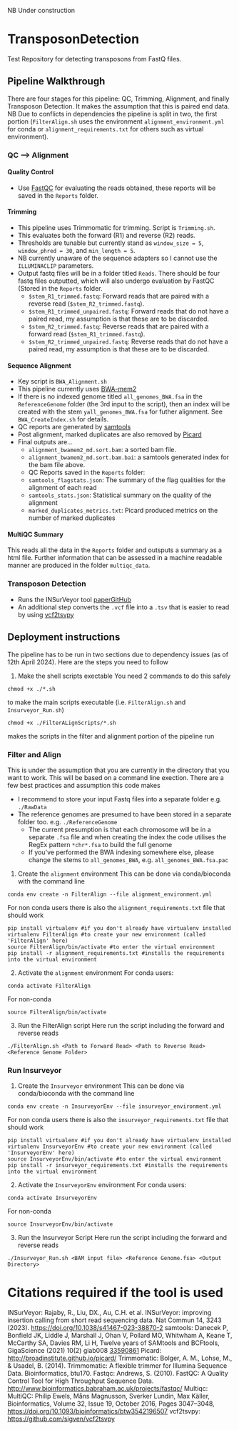 NB Under construction
# TransposonDetection
Test Repository for detecting transposons from FastQ files.

## Pipeline Walkthrough
There are four stages for this pipeline: QC, Trimming, Alignment, and finally Transposon Detection. It makes the assumption that this is paired end data. NB Due to conflicts in dependencies the pipeline is split in two, the first portion (`FilterAlign.sh` uses the environment `alignment_environment.yml` for conda or `alignment_requirements.txt` for others such as virtual environment).
### QC --> Alignment
#### Quality Control
* Use [FastQC](https://github.com/s-andrews/FastQC) for evaluating the reads obtained, these reports will be saved in the `Reports` folder.
#### Trimming
* This pipeline uses Trimmomatic for trimming. Script is `Trimming.sh`.
* This evaluates both the forward (R1) and reverse (R2) reads.
* Thresholds are tunable but currently stand as `window_size = 5`, `window_phred = 30`, and `min_length = 5`.
* NB currently unaware of the sequence adapters so I cannot use the `ILLUMINACLIP` parameters.
* Output fastq files will be in a folder titled `Reads`. There should be four fastq files outputted, which will also undergo evaluation by FastQC (Stored in the `Reports` folder.
  * `$stem_R1_trimmed.fastq`: Forward reads that are paired with a reverse read (`$stem_R2_trimmed.fastq`).
  * `$stem_R1_trimmed_unpaired.fastq`: Forward reads that do not have a paired read, my assumption is that these are to be discarded.
  * `$stem_R2_trimmed.fastq`: Reverse reads that are paired with a forward read (`$stem_R1_trimmed.fastq`).
  * `$stem_R2_trimmed_unpaired.fastq`: Reverse reads that do not have a paired read, my assumption is that these are to be discarded.
#### Sequence Alignment
* Key script is `BWA_Alignment.sh`
* This pipeline currently uses [BWA-mem2](https://github.com/bwa-mem2/bwa-mem2)
* If there is no indexed genome titled `all_genomes_BWA.fsa` in the `ReferenceGenome` folder (the 3rd input to the script), then an index will be created with the stem `yall_genomes_BWA.fsa` for futher alignment. See `BWA_CreateIndex.sh` for details.
* QC reports are generated by [samtools](https://www.htslib.org/)
* Post alignment, marked duplicates are also removed by [Picard](https://gatk.broadinstitute.org/hc/en-us/articles/360037052812-MarkDuplicates-Picard)
* Final outputs are...
  *   `alignment_bwamem2_md.sort.bam`: a sorted bam file.
  *   `alignment_bwamem2_md.sort.bam.bai`: a samtools generated index for the bam file above.
  *   QC Reports saved in the `Reports` folder:
    * `samtools_flagstats.json`: The summary of the flag qualities for the alignment of each read
    * `samtools_stats.json`: Statistical summary on the quality of the alignment
    * `marked_duplicates_metrics.txt`: Picard produced metrics on the number of marked duplicates

#### MultiQC Summary
This reads all the data in the `Reports` folder and outsputs a summary as a html file. Further information that can be assessed in a machine readable manner are produced in the folder `multiqc_data`.
### Transposon Detection
* Runs the INSurVeyor tool [paper](https://doi.org/10.1038/s41467-023-38870-2)[GitHub](https://github.com/kensung-lab/INSurVeyor)
* An additional step converts the `.vcf` file into a `.tsv` that is easier to read by using [vcf2tsvpy](https://github.com/sigven/vcf2tsvpy)

## Deployment instructions
The pipeline has to be run in two sections due to dependency issues (as of 12th April 2024). Here are the steps you need to follow
1. Make the shell scripts exectable
You need 2 commands to do this safely
``` 
chmod +x ./*.sh 
``` 
to make the main scripts executable (i.e. `FilterAlign.sh` and `Insurveyor_Run.sh`)
``` 
chmod +x ./FilterALignScripts/*.sh 
``` 
makes the scripts in the filter and alignment portion of the pipeline run

### Filter and Align
This is under the assumption that you are currently in the directory that you want to work. This will be based on a command line exection.
There are a few best practices and assumption this code makes
* I recommend to store your input Fastq files into a separate folder e.g. `./RawData`
* The reference genomes are presumed to have been stored in a separate folder too. e.g. `./ReferenceGenome`
  * The current presumption is that each chromosome will be in a separate `.fsa` file and when creating the index the code utilises the RegEx pattern `*chr*.fsa` to build the full genome
  * If you've performed the BWA indexing somewhere else, please change the stems to `all_genomes_BWA`, e.g. `all_genomes_BWA.fsa.pac`

1. Create the `alignment` environment
This can be done via conda/bioconda with the command line 
``` 
conda env create -n FilterAlign --file alignment_environment.yml 
```

For non conda users there is also the `alignment_requirements.txt` file that should work

```
pip install virtualenv #if you don't already have virtualenv installed
virtualenv FilterAlign #to create your new environment (called 'FilterAlign' here)
source FilterAlign/bin/activate #to enter the virtual environment
pip install -r alignment_requirements.txt #installs the requirements into the virtual environment
```

2. Activate the `alignment` environment
For conda users:
```
conda activate FilterAlign
```

For non-conda
```
source FilterAlign/bin/activate
```

3. Run the FilterAlign script
Here run the script including the forward and reverse reads
```
./FilterAlign.sh <Path to Forward Read> <Path to Reverse Read> <Reference Genome Folder>
```
### Run Insurveyor
1. Create the `Insurveyor` environment
This can be done via conda/bioconda with the command line 
``` 
conda env create -n InsurveyorEnv --file insurveyor_environment.yml 
```

For non conda users there is also the `insurveyor_requirements.txt` file that should work

```
pip install virtualenv #if you don't already have virtualenv installed
virtualenv InsurveyorEnv #to create your new environment (called 'InsurveyorEnv' here)
source InsurveyorEnv/bin/activate #to enter the virtual environment
pip install -r insurveyor_requirements.txt #installs the requirements into the virtual environment
```

2. Activate the `InsurveyorEnv` environment
For conda users:
```
conda activate InsurveyorEnv
```

For non-conda
```
source InsurveyorEnv/bin/activate
```

3. Run the Insurveyor Script
Here run the script including the forward and reverse reads
```
./Insurveyor_Run.sh <BAM input file> <Reference Genome.fsa> <Output Directory>
```

# Citations required if the tool is used
INSurVeyor: Rajaby, R., Liu, DX., Au, C.H. et al. INSurVeyor: improving insertion calling from short read sequencing data. Nat Commun 14, 3243 (2023). https://doi.org/10.1038/s41467-023-38870-2
samtools: Danecek P, Bonfield JK, Liddle J, Marshall J, Ohan V, Pollard MO, Whitwham A, Keane T, McCarthy SA, Davies RM, Li H, Twelve years of SAMtools and BCFtools, GigaScience (2021) 10(2) giab008 [33590861](https://pubmed.ncbi.nlm.nih.gov/33590861/)
Picard: http://broadinstitute.github.io/picard/
Trimmomatic: Bolger, A. M., Lohse, M., & Usadel, B. (2014). Trimmomatic: A flexible trimmer for Illumina Sequence Data. Bioinformatics, btu170.
Fastqc: Andrews, S. (2010). FastQC:  A Quality Control Tool for High Throughput Sequence Data. http://www.bioinformatics.babraham.ac.uk/projects/fastqc/
Multiqc: MultiQC: Philip Ewels, Måns Magnusson, Sverker Lundin, Max Käller, Bioinformatics, Volume 32, Issue 19, October 2016, Pages 3047–3048, https://doi.org/10.1093/bioinformatics/btw3542196507
vcf2tsvpy: https://github.com/sigven/vcf2tsvpy
